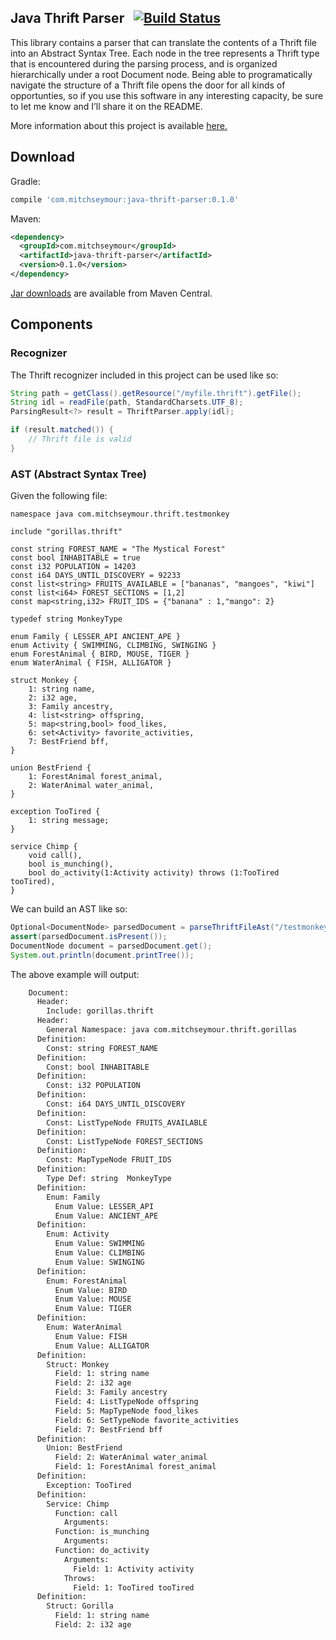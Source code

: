 Java Thrift Parser &nbsp; [![Build Status](https://travis-ci.com/mitch-seymour/java-thrift-parser.svg?branch=master)](https://travis-ci.com/mitch-seymour/java-thrift-parser)
---------
This library contains a parser that can translate the contents of a Thrift file into an Abstract Syntax Tree. Each node in the tree represents a Thrift type that is encountered during the parsing process, and is organized hierarchically under a root Document node. Being able to programatically navigate the structure of a Thrift file opens the door for all kinds of opportunties, so if you use this software in any interesting capacity, be sure to let me know and I’ll share it on the README.

More information about this project is available [here.](https://mitch-seymour.github.io/building-a-thrift-parser-with-parboiled/)

Download
---------
Gradle:
```groovy
compile 'com.mitchseymour:java-thrift-parser:0.1.0'
```

Maven:
```xml
<dependency>
  <groupId>com.mitchseymour</groupId>
  <artifactId>java-thrift-parser</artifactId>
  <version>0.1.0</version>
</dependency>
```

[Jar downloads](https://search.maven.org/artifact/com.mitchseymour/java-thrift-parser/0.1.0/jar) are available from Maven Central.

Components
----------
### Recognizer
The Thrift recognizer included in this project can be used like so:

```java
String path = getClass().getResource("/myfile.thrift").getFile();
String idl = readFile(path, StandardCharsets.UTF_8);
ParsingResult<?> result = ThriftParser.apply(idl);

if (result.matched()) {
    // Thrift file is valid
}
```

### AST (Abstract Syntax Tree)
Given the following file:


```thrift
namespace java com.mitchseymour.thrift.testmonkey

include "gorillas.thrift"

const string FOREST_NAME = "The Mystical Forest"
const bool INHABITABLE = true
const i32 POPULATION = 14203
const i64 DAYS_UNTIL_DISCOVERY = 92233
const list<string> FRUITS_AVAILABLE = ["bananas", "mangoes", "kiwi"]
const list<i64> FOREST_SECTIONS = [1,2]
const map<string,i32> FRUIT_IDS = {"banana" : 1,"mango": 2}

typedef string MonkeyType

enum Family { LESSER_API ANCIENT_APE }
enum Activity { SWIMMING, CLIMBING, SWINGING }
enum ForestAnimal { BIRD, MOUSE, TIGER }
enum WaterAnimal { FISH, ALLIGATOR }

struct Monkey {
    1: string name,
    2: i32 age,
    3: Family ancestry,
    4: list<string> offspring,
    5: map<string,bool> food_likes,
    6: set<Activity> favorite_activities,
    7: BestFriend bff,
}

union BestFriend {
    1: ForestAnimal forest_animal,
    2: WaterAnimal water_animal,
}

exception TooTired {
    1: string message;
}

service Chimp {
    void call(),
    bool is_munching(),
    bool do_activity(1:Activity activity) throws (1:TooTired tooTired),
}

```

We can build an AST like so:

```java
Optional<DocumentNode> parsedDocument = parseThriftFileAst("/testmonkey.thrift");
assert(parsedDocument.isPresent());
DocumentNode document = parsedDocument.get();
System.out.println(document.printTree());
```

The above example will output:

```bash
    Document:
      Header:
        Include: gorillas.thrift
      Header:
        General Namespace: java com.mitchseymour.thrift.gorillas
      Definition:
        Const: string FOREST_NAME
      Definition:
        Const: bool INHABITABLE
      Definition:
        Const: i32 POPULATION
      Definition:
        Const: i64 DAYS_UNTIL_DISCOVERY
      Definition:
        Const: ListTypeNode FRUITS_AVAILABLE
      Definition:
        Const: ListTypeNode FOREST_SECTIONS
      Definition:
        Const: MapTypeNode FRUIT_IDS
      Definition:
        Type Def: string  MonkeyType
      Definition:
        Enum: Family
          Enum Value: LESSER_API
          Enum Value: ANCIENT_APE
      Definition:
        Enum: Activity
          Enum Value: SWIMMING
          Enum Value: CLIMBING
          Enum Value: SWINGING
      Definition:
        Enum: ForestAnimal
          Enum Value: BIRD
          Enum Value: MOUSE
          Enum Value: TIGER
      Definition:
        Enum: WaterAnimal
          Enum Value: FISH
          Enum Value: ALLIGATOR
      Definition:
        Struct: Monkey
          Field: 1: string name
          Field: 2: i32 age
          Field: 3: Family ancestry
          Field: 4: ListTypeNode offspring
          Field: 5: MapTypeNode food_likes
          Field: 6: SetTypeNode favorite_activities
          Field: 7: BestFriend bff
      Definition:
        Union: BestFriend
          Field: 2: WaterAnimal water_animal
          Field: 1: ForestAnimal forest_animal
      Definition:
        Exception: TooTired
      Definition:
        Service: Chimp
          Function: call
            Arguments:
          Function: is_munching
            Arguments:
          Function: do_activity
            Arguments:
              Field: 1: Activity activity
            Throws:
              Field: 1: TooTired tooTired
      Definition:
        Struct: Gorilla
          Field: 1: string name
          Field: 2: i32 age
```
